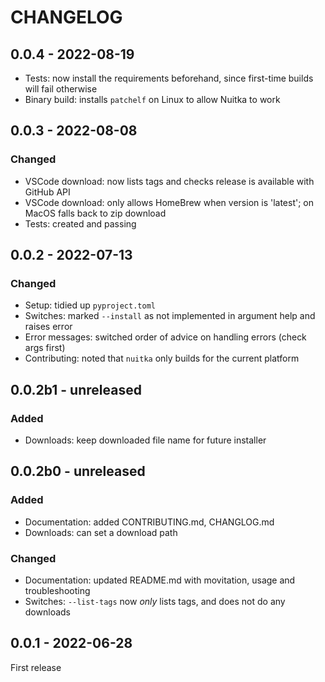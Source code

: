 # CHANGELOG

## 0.0.4 - 2022-08-19

* Tests: now install the requirements beforehand, since first-time builds will fail otherwise
* Binary build: installs `patchelf` on Linux to allow Nuitka to work

## 0.0.3 - 2022-08-08

### Changed

* VSCode download: now lists tags and checks release is available with GitHub API
* VSCode download: only allows HomeBrew when version is 'latest'; on MacOS falls back to zip download
* Tests: created and passing

## 0.0.2 - 2022-07-13

### Changed

* Setup: tidied up `pyproject.toml`
* Switches: marked `--install` as not implemented in argument help and raises error
* Error messages: switched order of advice on handling errors (check args first)
* Contributing: noted that `nuitka` only builds for the current platform

## 0.0.2b1 - unreleased

### Added

* Downloads: keep downloaded file name for future installer

## 0.0.2b0 - unreleased

### Added

* Documentation: added CONTRIBUTING.md, CHANGLOG.md
* Downloads: can set a download path

### Changed

* Documentation: updated README.md with movitation, usage and troubleshooting
* Switches: `--list-tags` now _only_ lists tags, and does not do any downloads

## 0.0.1 - 2022-06-28

First release
